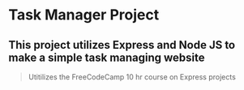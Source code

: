 # Task Manager Project

## This project utilizes Express and Node JS to make a simple task managing website
> Utitilizes the FreeCodeCamp 10 hr course on Express projects